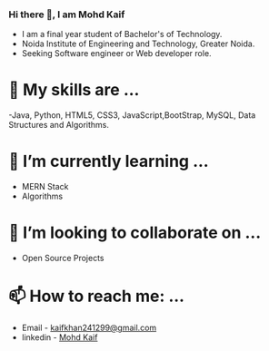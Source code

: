 ### Hi there 👋, I am Mohd Kaif
 - I am a final year student of Bachelor's of Technology.
 - Noida Institute of Engineering and Technology, Greater Noida.
 - Seeking Software engineer or Web developer role.

# 🔭 My skills are ...
  -Java, Python, HTML5, CSS3, JavaScript,BootStrap, MySQL, Data Structures and Algorithms.

# 🌱 I’m currently learning ...
  - MERN Stack
  - Algorithms
    
# 👯 I’m looking to collaborate on ...
  - Open Source Projects

# 📫 How to reach me: ...
  - Email - kaifkhan241299@gmail.com
  - linkedin - [Mohd Kaif](https://www.linkedin.com/in/mohdkaif2001/)
